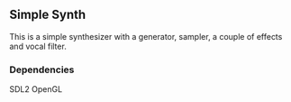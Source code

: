 ## Simple Synth

This is a simple synthesizer with a generator, sampler, a couple of effects and vocal filter.

### Dependencies

SDL2
OpenGL
